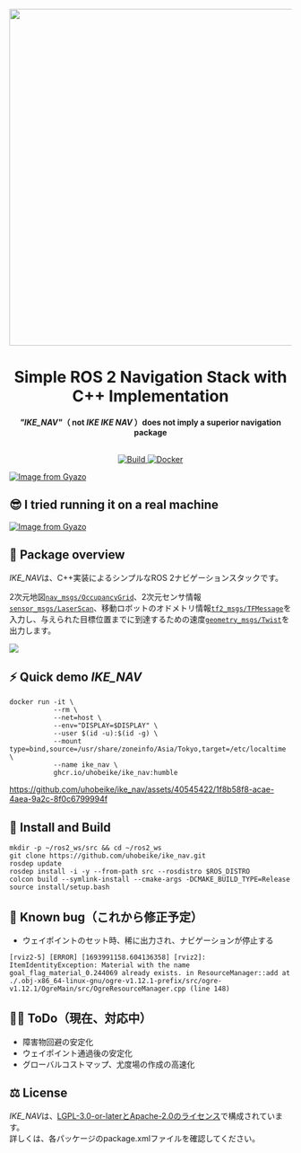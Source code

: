 <div align="center">
  <br>
  <img src="https://i.gyazo.com/368ca99e1363425f18462f1aaedf2df0.png" width="600">
  <h1>Simple ROS 2 Navigation Stack with C++ Implementation</h1>
  <strong><em>"IKE_NAV"</em>（ not <em>IKE IKE NAV</em> ）does not imply a superior navigation package</strong>
</div>
<br>
<p align="center">
  <a href="https://github.com/uhobeike/ike_nav/actions/workflows/build.yaml">
    <img src="https://github.com/uhobeike/ike_nav/actions/workflows/build.yaml/badge.svg" alt="Build">
  </a>
  <a href="https://github.com/uhobeike/ike_nav/actions/workflows/docker.yaml">
    <img src="https://github.com/uhobeike/ike_nav/actions/workflows/docker.yaml/badge.svg" alt="Docker">
  </a>
</p>

[![Image from Gyazo](https://i.gyazo.com/489e59d6dc9457911d26fcbcb926c120.png)](https://gyazo.com/489e59d6dc9457911d26fcbcb926c120)

## 😎 I tried running it on a real machine
[![Image from Gyazo](https://i.gyazo.com/c83b726008a11b7e43fa0795abb431d6.png)](https://youtu.be/JAkgeEioptg?si=uIB7caMVqJkvSmke)

## 📖 Package overview
*IKE_NAV*は、C++実装によるシンプルなROS 2ナビゲーションスタックです。  

2次元地図[`nav_msgs/OccupancyGrid`](http://docs.ros.org/en/melodic/api/nav_msgs/html/msg/OccupancyGrid.html)、2次元センサ情報[`sensor_msgs/LaserScan`](http://docs.ros.org/en/melodic/api/sensor_msgs/html/msg/LaserScan.html)、移動ロボットのオドメトリ情報[`tf2_msgs/TFMessage`](http://docs.ros.org/en/jade/api/tf2_msgs/html/msg/TFMessage.html)を入力し、与えられた目標位置までに到達するための速度[`geometry_msgs/Twist`](http://docs.ros.org/en/melodic/api/geometry_msgs/html/msg/Twist.html)を出力します。

[![](https://i.gyazo.com/54fed2846c77c3587dd778b544ef7709.png)](https://viewer.diagrams.net/?tags=%7B%7D&highlight=0000ff&edit=_blank&layers=1&nav=1&title=ike_nav_architecture.drawio#Uhttps%3A%2F%2Fraw.githubusercontent.com%2Fuhobeike%2Fike_nav%2Fmain%2F.github%2Fike_nav_architecture.drawio)

## ⚡ Quick demo *IKE_NAV*

```
docker run -it \
           --rm \
           --net=host \
           --env="DISPLAY=$DISPLAY" \
           --user $(id -u):$(id -g) \
           --mount type=bind,source=/usr/share/zoneinfo/Asia/Tokyo,target=/etc/localtime \
           --name ike_nav \
           ghcr.io/uhobeike/ike_nav:humble
```

https://github.com/uhobeike/ike_nav/assets/40545422/1f8b58f8-acae-4aea-9a2c-8f0c6799994f

## 🔨 Install and Build

```
mkdir -p ~/ros2_ws/src && cd ~/ros2_ws
git clone https://github.com/uhobeike/ike_nav.git
rosdep update
rosdep install -i -y --from-path src --rosdistro $ROS_DISTRO
colcon build --symlink-install --cmake-args -DCMAKE_BUILD_TYPE=Release
source install/setup.bash
```

## 🧐 Known bug（これから修正予定）

* ウェイポイントのセット時、稀に出力され、ナビゲーションが停止する

```
[rviz2-5] [ERROR] [1693991158.604136358] [rviz2]: ItemIdentityException: Material with the name goal_flag_material_0.244069 already exists. in ResourceManager::add at ./.obj-x86_64-linux-gnu/ogre-v1.12.1-prefix/src/ogre-v1.12.1/OgreMain/src/OgreResourceManager.cpp (line 148)
```

## 👨‍💻 ToDo（現在、対応中）
* 障害物回避の安定化
* ウェイポイント通過後の安定化
* グローバルコストマップ、尤度場の作成の高速化

## ⚖️ License
*IKE_NAV*は、[LGPL-3.0-or-laterとApache-2.0のライセンス](./LICENSE)で構成されています。  
詳しくは、各パッケージのpackage.xmlファイルを確認してください。
